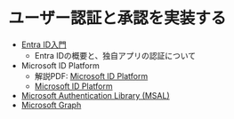 # ユーザー認証と承認を実装する

- [Entra ID入門](../AZ-104-2023/pdf/Entra%20IDの基礎.pdf)
    - Entra IDの概要と、独自アプリの認証について
- Microsoft ID Platform
    - 解説PDF: [Microsoft ID Platform](../SC/pdf/Microsoft%20ID%20Platform.pdf)
    - [Microsoft ID Platform](../AZ-204/mod06-04-id-platform.md)
- [Microsoft Authentication Library (MSAL)](../AZ-204/mod06-05-msal.md)
- [Microsoft Graph](../AZ-204/mod06-08-graph.md)
